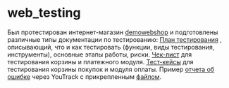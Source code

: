 # web_testing

Был протестирован интернет-магазин <a href="http://demowebshop.tricentis.com/" trget = "blank">demowebshop</a> и подготовлены различные типы документации по тестированию:
<a href="https://github.com/n144astya/web_testing/blob/main/test_plan.xlsx)">План тестирования</a> , описывающий, что и как тестировать (функции, виды тестирования, инструменты), основные этапы работы, риски.
<a href="https://github.com/n144astya/web_testing/blob/main/checklist.xlsx">Чек-лист</a> для тестирования корзины и платежного модуля.
<a href="https://github.com/n144astya/web_testing/blob/main/web_app_testing.pdf">Тест-кейсы</a>  для тестирования корзины покупок и модуля оплаты.
Пример <a href="https://github.com/n144astya/web_testing/blob/main/Checkout_%20Payment%20Information_%20%D0%92%D0%B2%D0%B5%D0%B4%D0%B5%D0%BD%D0%B8%D0%B5%20%D1%86%D0%B8%D1%84%D1%80%D0%BE%D0%B2%D1%8B%D1%85%20%D0%B4%D0%B0%D0%BD%D0%BD%D1%8B%D1%85%20%D0%B2%20%D0%BF%D0%BE%D0%BB%D0%B5%20_Cardholder%20name_%2C%20%D0%9D%D0%95%20%D0%BF%D0%BE%D1%8F%D0%B2%D0%BB%D1%8F%D0%B5%D1%82%D1%81%D1%8F%20%D1%81%D0%BE%D0%BE%D0%B1%D1%89%D0%B5%D0%BD%D0%B8%D0%B5%20Wrong%20Cardholder%20name%20_%20FTJ2023-453.pdf">отчета об ошибке</a> через YouTrack с прикрепленным  <a href="https://github.com/n144astya/web_testing/blob/main/web_app_testing.pdf">файлом</a>.

